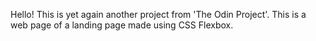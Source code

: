 Hello! This is yet again another project from 'The Odin Project'. This is a web page of a landing page made using CSS Flexbox.